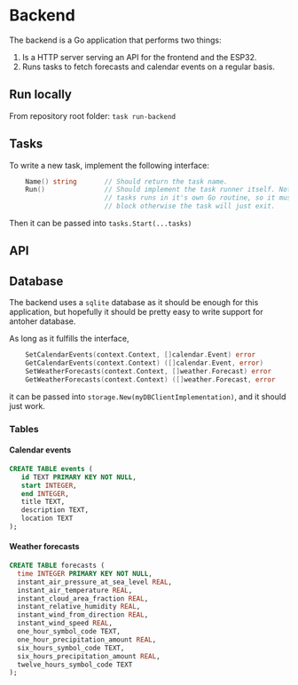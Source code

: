 # Backend

The backend is a Go application that performs two things:

1) Is a HTTP server serving an API for the frontend and the ESP32.
2) Runs tasks to fetch forecasts and calendar events on a regular basis.

## Run locally

From repository root folder: `task run-backend`

## Tasks

To write a new task, implement the following interface:

```go
    Name() string       // Should return the task name.
    Run()               // Should implement the task runner itself. Note that
                        // tasks runs in it's own Go routine, so it must
                        // block otherwise the task will just exit.
```

Then it can be passed into `tasks.Start(...tasks)`

## API

## Database

The backend uses a `sqlite` database as it should be enough for this
application, but hopefully it should be pretty easy to write support for
antoher database.

As long as it fulfills the interface,

```go
    SetCalendarEvents(context.Context, []calendar.Event) error
    GetCalendarEvents(context.Context) ([]calendar.Event, error)
    SetWeatherForecasts(context.Context, []weather.Forecast) error
    GetWeatherForecasts(context.Context) ([]weather.Forecast, error
```

it can be passed into `storage.New(myDBClientImplementation)`, and it should
just work.

### Tables

#### Calendar events

```sql
CREATE TABLE events (
   id TEXT PRIMARY KEY NOT NULL,
   start INTEGER,
   end INTEGER,
   title TEXT,
   description TEXT,
   location TEXT
);
```


#### Weather forecasts

```sql
CREATE TABLE forecasts (
  time INTEGER PRIMARY KEY NOT NULL,
  instant_air_pressure_at_sea_level REAL,
  instant_air_temperature REAL,
  instant_cloud_area_fraction REAL,
  instant_relative_humidity REAL,
  instant_wind_from_direction REAL,
  instant_wind_speed REAL,
  one_hour_symbol_code TEXT,
  one_hour_precipitation_amount REAL,
  six_hours_symbol_code TEXT,
  six_hours_precipitation_amount REAL,
  twelve_hours_symbol_code TEXT
);
```
